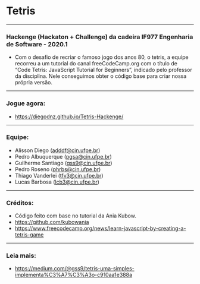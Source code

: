# Tetris 
-------
### Hackenge (Hackaton + Challenge) da cadeira IF977 Engenharia de Software - 2020.1
- Com o desafio de recriar o famoso jogo dos anos 80, o tetris, a equipe recorreu a um tutorial do canal freeCodeCamp.org com o título de “Code Tetris: JavaScript Tutorial for Beginners”, indicado pelo professor da disciplina. Nele conseguimos obter o código base para criar nossa própria versão.
-------
### Jogue agora:
- https://diegodnz.github.io/Tetris-Hackenge/
-------
### Equipe:
- Alisson Diego (adddf@cin.ufpe.br)
- Pedro Albuquerque (pgsa@cin.ufpe.br)
- Guilherme Santiago (gss9@cin.ufpe.br)
- Pedro Roseno (phrbs@cin.ufpe.br)
- Thiago Vanderlei (tfv3@cin.ufpe.br)
- Lucas Barbosa (lcb3@cin.ufpe.br)
-------
### Créditos: 
- Código feito com base no tutorial da Ania Kubow.
- https://github.com/kubowania
- https://www.freecodecamp.org/news/learn-javascript-by-creating-a-tetris-game
-------
### Leia mais:
- https://medium.com/@gss9/tetris-uma-simples-implementa%C3%A7%C3%A3o-c910aa1e388a
